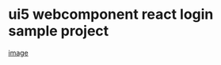 # ui5 webcomponent react login sample project

[image](https://raw.githubusercontent.com/ozeraydin57/OA-UI5-Web-Component-React-Login-Sample/master/2020-03-24_23-06-43.png)
